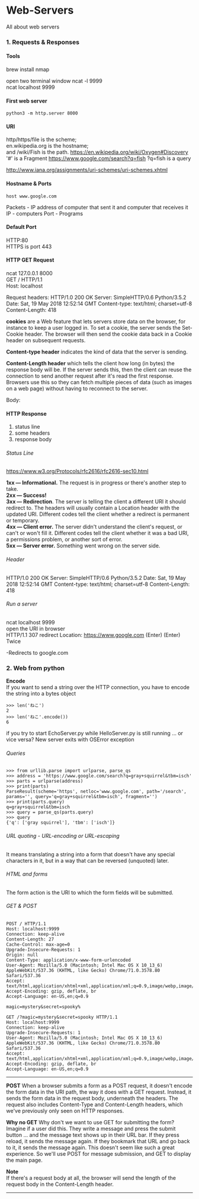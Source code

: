 # Web-Servers
All about web servers

### 1. Requests & Responses

#### Tools

brew install nmap  

open two terminal window
ncat -l 9999  
ncat localhost 9999

#### First web server  
```
python3 -m http.server 8000
```

#### URI  

http/https/file is the scheme;  
en.wikipedia.org is the hostname;  
and /wiki/Fish is the path.
https://en.wikipedia.org/wiki/Oxygen#Discovery
'#' is a Fragment
https://www.google.com/search?q=fish
?q=fish is a query

http://www.iana.org/assignments/uri-schemes/uri-schemes.xhtml

#### Hostname & Ports
```
host www.google.com
```

Packets - IP address of computer that sent it and computer that receives it
IP - computers
Port - Programs


#### Default Port
HTTP:80  
HTTPS is port 443

#### HTTP GET Request

ncat 127.0.0.1 8000  
GET / HTTP/1.1  
Host: localhost

Request headers:
HTTP/1.0 200 OK
Server: SimpleHTTP/0.6 Python/3.5.2
Date: Sat, 19 May 2018 12:52:14 GMT
Content-type: text/html; charset=utf-8
Content-Length: 418

**cookies** are a Web feature that lets servers store data on the browser, for instance to keep a user logged in. To set a cookie, the server sends the Set-Cookie header. The browser will then send the cookie data back in a Cookie header on subsequent requests.

**Content-type header** indicates the kind of data that the server is sending.

**Content-Length header** which tells the client how long (in bytes) the response body will be.
If the server sends this, then the client can reuse the connection to send another request after it's read the first response. Browsers use this so they can fetch multiple pieces of data (such as images on a web page) without having to reconnect to the server.



Body:

<!DOCTYPE HTML PUBLIC "-//W3C//DTD HTML 4.01//EN" "http://www.w3.org/TR/html4/strict.dtd">  
<html>
</html>

#### HTTP Response

<ol>
<li>status line
<li>some headers
<li>response body
</ol>

######  Status Line

https://www.w3.org/Protocols/rfc2616/rfc2616-sec10.html

<b>1xx — Informational.</b> The request is in progress or there's another step to take.  
<b>2xx — Success!</b>  
<b>3xx — Redirection</b>. The server is telling the client a different URI it should redirect to. The headers will usually contain a Location header with the updated URI.   Different codes tell the client whether a redirect is permanent or temporary.  
<b>4xx — Client error.</b> The server didn't understand the client's request, or can't or won't fill it. Different codes tell the client whether it was a bad URI, a permissions problem, or another sort of error.  
<b>5xx — Server error.</b> Something went wrong on the server side.  

######  Header

HTTP/1.0 200 OK
Server: SimpleHTTP/0.6 Python/3.5.2
Date: Sat, 19 May 2018 12:52:14 GMT
Content-type: text/html; charset=utf-8
Content-Length: 418

######  Run a server
 ncat localhost 9999  
 open the URI in browser  
 HTTP/1.1 307 redirect
Location: https://www.google.com
(Enter)
(Enter) Twice

-Redirects to google.com


### 2. Web from python

**Encode**   
If you want to send a string over the HTTP connection, you have to encode the string into a bytes object

```
>>> len('ねこ')
2
>>> len('ねこ'.encode())
6
```

 if you try to start EchoServer.py while HelloServer.py is still running … or vice versa?
 New server exits with OSError exception   

 ###### Queries

 ```
 >>> from urllib.parse import urlparse, parse_qs
>>> address = 'https://www.google.com/search?q=gray+squirrel&tbm=isch'
>>> parts = urlparse(address)
>>> print(parts)
ParseResult(scheme='https', netloc='www.google.com', path='/search', params='', query='q=gray+squirrel&tbm=isch', fragment='')
>>> print(parts.query)
q=gray+squirrel&tbm=isch
>>> query = parse_qs(parts.query)
>>> query
{'q': ['gray squirrel'], 'tbm': ['isch']}
```

###### URL quoting - URL-encoding or URL-escaping

It means translating a string into a form that doesn't have any special characters in it, but in a way that can be reversed (unquoted) later.

###### HTML and forms

The form action is the URI to which the form fields will be submitted.

###### GET & POST

```
POST / HTTP/1.1
Host: localhost:9999
Connection: keep-alive
Content-Length: 27
Cache-Control: max-age=0
Upgrade-Insecure-Requests: 1
Origin: null
Content-Type: application/x-www-form-urlencoded
User-Agent: Mozilla/5.0 (Macintosh; Intel Mac OS X 10_13_6) AppleWebKit/537.36 (KHTML, like Gecko) Chrome/71.0.3578.80 Safari/537.36
Accept: text/html,application/xhtml+xml,application/xml;q=0.9,image/webp,image/apng,*/*;q=0.8
Accept-Encoding: gzip, deflate, br
Accept-Language: en-US,en;q=0.9

magic=mystery&secret=spooky%
```
```
GET /?magic=mystery&secret=spooky HTTP/1.1
Host: localhost:9999
Connection: keep-alive
Upgrade-Insecure-Requests: 1
User-Agent: Mozilla/5.0 (Macintosh; Intel Mac OS X 10_13_6) AppleWebKit/537.36 (KHTML, like Gecko) Chrome/71.0.3578.80 Safari/537.36
Accept: text/html,application/xhtml+xml,application/xml;q=0.9,image/webp,image/apng,*/*;q=0.8
Accept-Encoding: gzip, deflate, br
Accept-Language: en-US,en;q=0.9
```
***
**POST**
When a browser submits a form as a POST request, it doesn't encode the form data in the URI path, the way it does with a GET request. Instead, it sends the form data in the request body, underneath the headers. The request also includes Content-Type and Content-Length headers, which we've previously only seen on HTTP responses.

**Why no GET**
Why don't we want to use GET for submitting the form? Imagine if a user did this. They write a message and press the submit button … and the message text shows up in their URL bar. If they press reload, it sends the message again. If they bookmark that URL and go back to it, it sends the message again. This doesn't seem like such a great experience. So we'll use POST for message submission, and GET to display the main page.

**Note**   
 If there's a request body at all, the browser will send the length of the request body in the Content-Length header.
***
